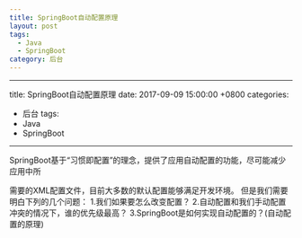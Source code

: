 ```yaml
---
title: SpringBoot自动配置原理
layout: post
tags:
  - Java
  - SpringBoot
category: 后台
---
```

---
title:  SpringBoot自动配置原理
date:   2017-09-09 15:00:00 +0800
categories:
- 后台
tags:
- Java
- SpringBoot
---


SpringBoot基于“习惯即配置”的理念，提供了应用自动配置的功能，尽可能减少应用中所

需要的XML配置文件，目前大多数的默认配置能够满足开发环境。
但是我们需要明白下列的几个问题：
1.我们如果要怎么改变配置？
2.自动配置和我们手动配置冲突的情况下，谁的优先级最高？
3.SpringBoot是如何实现自动配置的？(自动配置的原理)


